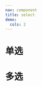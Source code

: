 ```yaml
---
nav: component
title: select
demo:
  cols: 2
---
```

<!-- 通过 code 标签配置 -->
# 单选
<code src="./demo/singleDemo1.tsx"></code>
<code src="./demo/singleDemo2.tsx"></code>

# 多选
